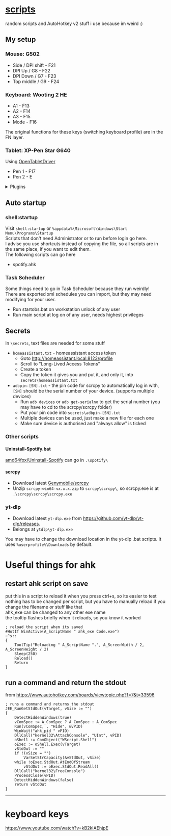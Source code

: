 # [scripts](https://github.com/iamasink/scripts)

random scripts and AutoHotkey v2 stuff i use because im weird :)

## My setup
### Mouse: G502
  - Side    / DPI shift - F21  
  - DPI Up  /  G8       - F22  
  - DPI Down  /  G7     - F23  
  - Top middle  / G9    - F24
    
### Keyboard: Wooting 2 HE  
  - A1	 - F13  
  - A2	 - F14  
  - A3	 - F15  
  - Mode - F16
    
The original functions for these keys (switching keyboard profile) are in the FN layer.

### Tablet: XP-Pen Star G640
Using [OpenTabletDriver](https://github.com/OpenTabletDriver/OpenTabletDriver)
  - Pen 1 - F17
  - Pen 2 - E
<details><summary>Plugins</summary>

[WindowsInk](https://github.com/X9VoiD/VoiDPlugins/wiki/WindowsInk)
</details>

## Auto startup

### shell:startup

Visit `shell:startup` or `%appdata%\Microsoft\Windows\Start Menu\Programs\Startup`  
Scripts that don't need Administrator or to run before login go here.  
I advise you use shortcuts instead of copying the file, so all scripts are in the same place, if you want to edit them.    
The following scripts can go here  

- spotify.ahk

### Task Scheduler
Some things need to go in Task Scheduler because they run weirdly!  
There are exported xml schedules you can import, but they may need modifying for your user.
 - Run startobs.bat on workstation unlock of any user  
 - Run main script at log on of any user, needs highest privileges   

## Secrets

In `\secrets`, text files are needed for some stuff  
- `homeassistant.txt` - homeassistant access token
  - Goto http://homeassistant.local:8123/profile
  - Scroll to "Long-Lived Access Tokens"
  - Create a token
  - Copy the token it gives you and put it, and only it, into `secrets\homeassistant.txt`
- `adbpin-[SN].txt` - the pin code for scrcpy to automatically log in with, `[SN]` should be the serial number of your device. (supports multiple devices)
  - Run `adb devices` or `adb get-serialno` to get the serial number (you may have to cd to the scrcpy/scrcpy folder)
  - Put your pin code into `secrets\adbpin-[SN].txt`
  - Multiple devices can be used, just make a new file for each one
  - Make sure device is authorised and "always allow" is ticked

### Other scripts

#### Uninstall-Spotify.bat
[amd64fox/Uninstall-Spotify](https://github.com/amd64fox/Uninstall-Spotify) can go in `.\spotify\`
#### scrcpy
 - Download latest [Genymobile/scrcpy](https://github.com/Genymobile/scrcpy/releases)
 - Unzip `scrcpy-win64-vx.x.x.zip` to `scrcpy\scrcpy\`, so scrcpy.exe is at `.\scrcpy\scrcpy\scrcpy.exe`

### yt-dlp
 - Download latest `yt-dlp.exe` from https://github.com/yt-dlp/yt-dlp/releases.  
 - Belongs at `ytdlp\yt-dlp.exe`

You may have to change the download location in the yt-dlp .bat scripts. It uses `%userprofile%\Downloads` by default.

# Useful things for ahk

## restart ahk script on save
put this in a script to reload it when you press ctrl+s, so its easier to test  
nothing has to be changed per script, but you have to manually reload if you change the filename or stuff like that  
ahk_exe can be changed to any other exe name  
the tooltip flashes briefly when it reloads, so you know it worked  
```
; reload the script when its saved
#HotIf WinActive(A_ScriptName " ahk_exe Code.exe")
~^s::
{
	ToolTip("Reloading " A_ScriptName ".", A_ScreenWidth / 2, A_ScreenHeight / 2)
	Sleep(250)
	Reload()
	Return
}
```

## run a command and return the stdout
 from https://www.autohotkey.com/boards/viewtopic.php?f=7&t=33596
```
; runs a command and returns the stdout  
JEE_RunGetStdOut(vTarget, vSize := "")
{
	DetectHiddenWindows(true)
	vComSpec := A_ComSpec ? A_ComSpec : A_ComSpec
	Run(vComSpec, , "Hide", &vPID)
	WinWait("ahk_pid " vPID)
	DllCall("kernel32\AttachConsole", "UInt", vPID)
	oShell := ComObject("WScript.Shell")
	oExec := oShell.Exec(vTarget)
	vStdOut := ""
	if !(vSize = "")
		VarSetStrCapacity(&vStdOut, vSize)
	while !oExec.StdOut.AtEndOfStream
		vStdOut := oExec.StdOut.ReadAll()
	DllCall("kernel32\FreeConsole")
	ProcessClose(vPID)
	DetectHiddenWindows(false)
	return vStdOut
}
```

---

# keyboard keys
https://www.youtube.com/watch?v=kB2kIAEhjpE
